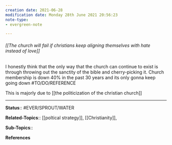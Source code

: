 ```yaml
---
creation date: 2021-06-28
modification date: Monday 28th June 2021 20:56:23
note-type: 
- evergreen-note

---
```


###### [[The church will fail if christians keep aligning themselves with hate instead of love]]

I honestly think that the only way that the church can continue to exist is through throwing out the sanctity of the bible and cherry-picking it.  Church membership is down 40% in the past 30 years and its only gonna keep going down #TO/DO/REFERENCE 

This is majorly due to [[the politicization of the christian church]]

---

**Status**:: #EVER/SPROUT/WATER  

**Related-Topics**:: [[poltical strategy]], [[Christianity]], 
	
**Sub-Topics**::
	
**References**
